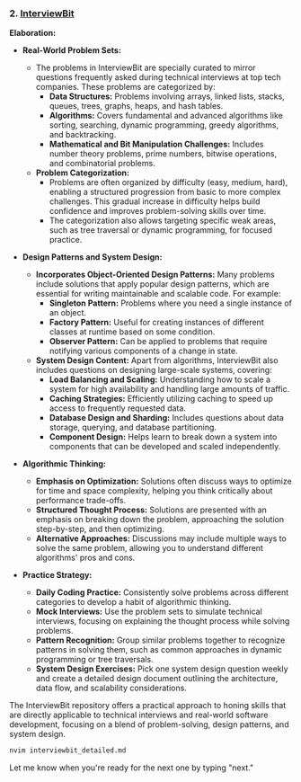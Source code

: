 ### 2. **[InterviewBit](https://github.com/interviewbit)**

**Elaboration:**

- **Real-World Problem Sets:**

  - The problems in InterviewBit are specially curated to mirror questions frequently asked during technical interviews at top tech companies. These problems are categorized by:
    - **Data Structures:** Problems involving arrays, linked lists, stacks, queues, trees, graphs, heaps, and hash tables.
    - **Algorithms:** Covers fundamental and advanced algorithms like sorting, searching, dynamic programming, greedy algorithms, and backtracking.
    - **Mathematical and Bit Manipulation Challenges:** Includes number theory problems, prime numbers, bitwise operations, and combinatorial problems.
  - **Problem Categorization:**
    - Problems are often organized by difficulty (easy, medium, hard), enabling a structured progression from basic to more complex challenges. This gradual increase in difficulty helps build confidence and improves problem-solving skills over time.
    - The categorization also allows targeting specific weak areas, such as tree traversal or dynamic programming, for focused practice.

- **Design Patterns and System Design:**

  - **Incorporates Object-Oriented Design Patterns:** Many problems include solutions that apply popular design patterns, which are essential for writing maintainable and scalable code. For example:
    - **Singleton Pattern:** Problems where you need a single instance of an object.
    - **Factory Pattern:** Useful for creating instances of different classes at runtime based on some condition.
    - **Observer Pattern:** Can be applied to problems that require notifying various components of a change in state.
  - **System Design Content:** Apart from algorithms, InterviewBit also includes questions on designing large-scale systems, covering:
    - **Load Balancing and Scaling:** Understanding how to scale a system for high availability and handling large amounts of traffic.
    - **Caching Strategies:** Efficiently utilizing caching to speed up access to frequently requested data.
    - **Database Design and Sharding:** Includes questions about data storage, querying, and database partitioning.
    - **Component Design:** Helps learn to break down a system into components that can be developed and scaled independently.

- **Algorithmic Thinking:**

  - **Emphasis on Optimization:** Solutions often discuss ways to optimize for time and space complexity, helping you think critically about performance trade-offs.
  - **Structured Thought Process:** Solutions are presented with an emphasis on breaking down the problem, approaching the solution step-by-step, and then optimizing.
  - **Alternative Approaches:** Discussions may include multiple ways to solve the same problem, allowing you to understand different algorithms' pros and cons.

- **Practice Strategy:**
  - **Daily Coding Practice:** Consistently solve problems across different categories to develop a habit of algorithmic thinking.
  - **Mock Interviews:** Use the problem sets to simulate technical interviews, focusing on explaining the thought process while solving problems.
  - **Pattern Recognition:** Group similar problems together to recognize patterns in solving them, such as common approaches in dynamic programming or tree traversals.
  - **System Design Exercises:** Pick one system design question weekly and create a detailed design document outlining the architecture, data flow, and scalability considerations.

The InterviewBit repository offers a practical approach to honing skills that are directly applicable to technical interviews and real-world software development, focusing on a blend of problem-solving, design patterns, and system design.

```bash
nvim interviewbit_detailed.md
```

Let me know when you're ready for the next one by typing "next."
